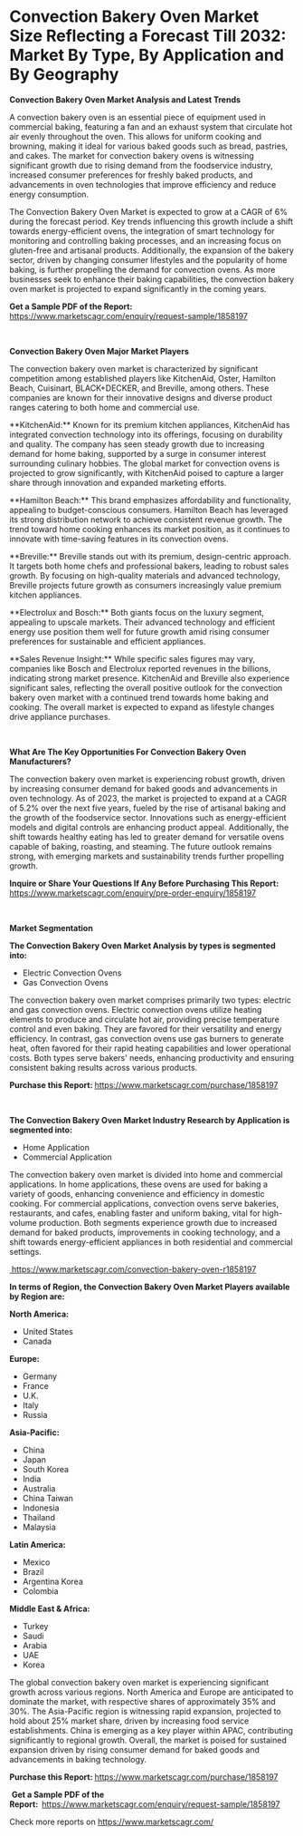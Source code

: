 <p><h1>Convection Bakery Oven Market Size Reflecting a Forecast Till 2032: Market By Type, By Application and By Geography</h1></p><p><strong>Convection Bakery Oven Market Analysis and Latest Trends</strong></p>
<p><p>A convection bakery oven is an essential piece of equipment used in commercial baking, featuring a fan and an exhaust system that circulate hot air evenly throughout the oven. This allows for uniform cooking and browning, making it ideal for various baked goods such as bread, pastries, and cakes. The market for convection bakery ovens is witnessing significant growth due to rising demand from the foodservice industry, increased consumer preferences for freshly baked products, and advancements in oven technologies that improve efficiency and reduce energy consumption.</p><p>The Convection Bakery Oven Market is expected to grow at a CAGR of 6% during the forecast period. Key trends influencing this growth include a shift towards energy-efficient ovens, the integration of smart technology for monitoring and controlling baking processes, and an increasing focus on gluten-free and artisanal products. Additionally, the expansion of the bakery sector, driven by changing consumer lifestyles and the popularity of home baking, is further propelling the demand for convection ovens. As more businesses seek to enhance their baking capabilities, the convection bakery oven market is projected to expand significantly in the coming years.</p></p>
<p><strong>Get a Sample PDF of the Report:&nbsp;</strong> <a href="https://www.marketscagr.com/enquiry/request-sample/1858197?utm_campaign=3195&utm_medium=2&utm_source=Github&utm_content=ia&utm_term=11042025&utm_id=convection-bakery-oven">https://www.marketscagr.com/enquiry/request-sample/1858197</a></p>
<p>&nbsp;</p>
<p><strong>Convection Bakery Oven Major Market Players</strong></p>
<p><p>The convection bakery oven market is characterized by significant competition among established players like KitchenAid, Oster, Hamilton Beach, Cuisinart, BLACK+DECKER, and Breville, among others. These companies are known for their innovative designs and diverse product ranges catering to both home and commercial use.</p><p>**KitchenAid:** Known for its premium kitchen appliances, KitchenAid has integrated convection technology into its offerings, focusing on durability and quality. The company has seen steady growth due to increasing demand for home baking, supported by a surge in consumer interest surrounding culinary hobbies. The global market for convection ovens is projected to grow significantly, with KitchenAid poised to capture a larger share through innovation and expanded marketing efforts.</p><p>**Hamilton Beach:** This brand emphasizes affordability and functionality, appealing to budget-conscious consumers. Hamilton Beach has leveraged its strong distribution network to achieve consistent revenue growth. The trend toward home cooking enhances its market position, as it continues to innovate with time-saving features in its convection ovens.</p><p>**Breville:** Breville stands out with its premium, design-centric approach. It targets both home chefs and professional bakers, leading to robust sales growth. By focusing on high-quality materials and advanced technology, Breville projects future growth as consumers increasingly value premium kitchen appliances.</p><p>**Electrolux and Bosch:** Both giants focus on the luxury segment, appealing to upscale markets. Their advanced technology and efficient energy use position them well for future growth amid rising consumer preferences for sustainable and efficient appliances.</p><p>**Sales Revenue Insight:** While specific sales figures may vary, companies like Bosch and Electrolux reported revenues in the billions, indicating strong market presence. KitchenAid and Breville also experience significant sales, reflecting the overall positive outlook for the convection bakery oven market with a continued trend towards home baking and cooking. The overall market is expected to expand as lifestyle changes drive appliance purchases.</p></p>
<p>&nbsp;</p>
<p><strong>What Are The Key Opportunities For Convection Bakery Oven Manufacturers?</strong></p>
<p><p>The convection bakery oven market is experiencing robust growth, driven by increasing consumer demand for baked goods and advancements in oven technology. As of 2023, the market is projected to expand at a CAGR of 5.2% over the next five years, fueled by the rise of artisanal baking and the growth of the foodservice sector. Innovations such as energy-efficient models and digital controls are enhancing product appeal. Additionally, the shift towards healthy eating has led to greater demand for versatile ovens capable of baking, roasting, and steaming. The future outlook remains strong, with emerging markets and sustainability trends further propelling growth.</p></p>
<p><strong>Inquire or Share Your Questions If Any Before Purchasing This Report:</strong> <a href="https://www.marketscagr.com/enquiry/pre-order-enquiry/1858197?utm_campaign=3195&utm_medium=2&utm_source=Github&utm_content=ia&utm_term=11042025&utm_id=convection-bakery-oven">https://www.marketscagr.com/enquiry/pre-order-enquiry/1858197</a></p>
<p>&nbsp;</p>
<p><strong>Market Segmentation</strong></p>
<p><strong>The Convection Bakery Oven Market Analysis by types is segmented into:</strong></p>
<p><ul><li>Electric Convection Ovens</li><li>Gas Convection Ovens</li></ul></p>
<p><p>The convection bakery oven market comprises primarily two types: electric and gas convection ovens. Electric convection ovens utilize heating elements to produce and circulate hot air, providing precise temperature control and even baking. They are favored for their versatility and energy efficiency. In contrast, gas convection ovens use gas burners to generate heat, often favored for their rapid heating capabilities and lower operational costs. Both types serve bakers' needs, enhancing productivity and ensuring consistent baking results across various products.</p></p>
<p><strong>Purchase this Report:&nbsp;</strong><a href="https://www.marketscagr.com/purchase/1858197?utm_campaign=3195&utm_medium=2&utm_source=Github&utm_content=ia&utm_term=11042025&utm_id=convection-bakery-oven">https://www.marketscagr.com/purchase/1858197</a></p>
<p>&nbsp;</p>
<p><strong>The Convection Bakery Oven Market Industry Research by Application is segmented into:</strong></p>
<p><ul><li>Home Application</li><li>Commercial Application</li></ul></p>
<p><p>The convection bakery oven market is divided into home and commercial applications. In home applications, these ovens are used for baking a variety of goods, enhancing convenience and efficiency in domestic cooking. For commercial applications, convection ovens serve bakeries, restaurants, and cafes, enabling faster and uniform baking, vital for high-volume production. Both segments experience growth due to increased demand for baked products, improvements in cooking technology, and a shift towards energy-efficient appliances in both residential and commercial settings.</p></p>
<p><a href="https://www.marketscagr.com/convection-bakery-oven-r1858197?utm_campaign=3195&utm_medium=2&utm_source=Github&utm_content=ia&utm_term=11042025&utm_id=convection-bakery-oven">&nbsp;https://www.marketscagr.com/convection-bakery-oven-r1858197</a></p>
<p><strong>In terms of Region, the Convection Bakery Oven Market Players available by Region are:</strong></p>
<p>
    <p> <strong> North America: </strong>
        <ul>
            <li>United States</li>
            <li>Canada</li>
        </ul>
        </p> 
    <p> <strong> Europe: </strong>
        <ul>
            <li>Germany</li>
            <li>France</li>
            <li>U.K.</li>
            <li>Italy</li>
            <li>Russia</li>
        </ul>
        </p> 
    <p> <strong> Asia-Pacific: </strong>
        <ul>
            <li>China</li>
            <li>Japan</li>
            <li>South Korea</li>
            <li>India</li>
            <li>Australia</li>
            <li>China Taiwan</li>
            <li>Indonesia</li>
            <li>Thailand</li>
            <li>Malaysia</li>
        </ul>
        </p> 
    <p> <strong> Latin America: </strong>
        <ul>
            <li>Mexico</li>
            <li>Brazil</li>
            <li>Argentina Korea</li>
            <li>Colombia</li>
        </ul>
        </p> 
    <p> <strong> Middle East & Africa: </strong>
        <ul>
            <li>Turkey</li>
            <li>Saudi</li>
            <li>Arabia</li>
            <li>UAE</li>
            <li>Korea</li>
        </ul>
    </p>
    </p>
<p><p>The global convection bakery oven market is experiencing significant growth across various regions. North America and Europe are anticipated to dominate the market, with respective shares of approximately 35% and 30%. The Asia-Pacific region is witnessing rapid expansion, projected to hold about 25% market share, driven by increasing food service establishments. China is emerging as a key player within APAC, contributing significantly to regional growth. Overall, the market is poised for sustained expansion driven by rising consumer demand for baked goods and advancements in baking technology.</p></p>
<p><strong>Purchase this Report: </strong><a href="https://www.marketscagr.com/purchase/1858197?utm_campaign=3195&utm_medium=2&utm_source=Github&utm_content=ia&utm_term=11042025&utm_id=convection-bakery-oven">https://www.marketscagr.com/purchase/1858197</a></p>
<p>&nbsp;<strong>Get a Sample PDF of the Report:&nbsp;&nbsp;</strong><a href="https://www.marketscagr.com/enquiry/request-sample/1858197?utm_campaign=3195&utm_medium=2&utm_source=Github&utm_content=ia&utm_term=11042025&utm_id=convection-bakery-oven">https://www.marketscagr.com/enquiry/request-sample/1858197</a></p>
<p><strong></strong></p>
<p>Check more reports on <a href="https://www.marketscagr.com/?utm_campaign=3195&utm_medium=2&utm_source=Github&utm_content=ia&utm_term=11042025&utm_id=convection-bakery-oven">https://www.marketscagr.com/</a></p>